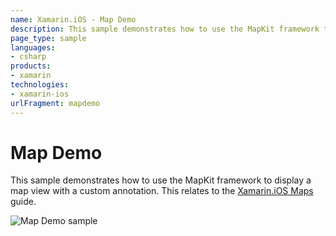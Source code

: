 ```yaml
---
name: Xamarin.iOS - Map Demo
description: This sample demonstrates how to use the MapKit framework to display a map view with a custom annotation. This relates to the Xamarin.iOS Maps...
page_type: sample
languages:
- csharp
products:
- xamarin
technologies:
- xamarin-ios
urlFragment: mapdemo
---
```

# Map Demo

This sample demonstrates how to use the MapKit framework to display a map
view with a custom annotation.  This relates to the [Xamarin.iOS
Maps](https://docs.microsoft.com/xamarin/ios/user-interface/controls/ios-maps)
guide.

![Map Demo sample](Screenshots/07_searchbar.png)

